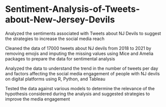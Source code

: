 # Sentiment-Analysis-of-Tweets-about-New-Jersey-Devils
Analyzed the sentiments associated with Tweets about NJ Devils to suggest the strategies to increase the social media reach

Cleaned the data of 17000 tweets about NJ devils from 2018 to 2021 by removing emojis and imputing the missing values using Mice and Amelia packages to prepare the data for sentimental analysis

Analyzed the data to understand the trend in the number of tweets per day and factors affecting the social media engagement of people with NJ devils on digital platforms using R, Python, and Tableau

Tested the data against various models to determine the relevance of the hypothesis considered during the analysis and suggested strategies to improve the media engagement
